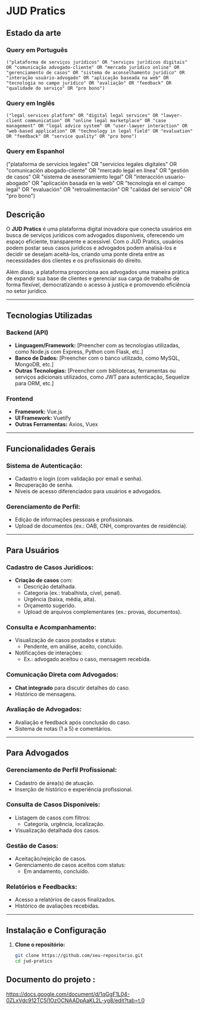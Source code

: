 # JUD Pratics
## Estado da arte
### Query em Português
```
("plataforma de serviços jurídicos" OR "serviços jurídicos digitais" OR "comunicação advogado-cliente" OR "mercado jurídico online" OR "gerenciamento de casos" OR "sistema de aconselhamento jurídico" OR "interação usuário-advogado" OR "aplicação baseada na web" OR "tecnologia no campo jurídico" OR "avaliação" OR "feedback" OR "qualidade do serviço" OR "pro bono")
```
### Query em Inglês
```
("legal services platform" OR "digital legal services" OR "lawyer-client communication" OR "online legal marketplace" OR "case management" OR "legal advice system" OR "user-lawyer interaction" OR "web-based application" OR "technology in legal field" OR "evaluation" OR "feedback" OR "service quality" OR "pro bono")
```
### Query em Espanhol
("plataforma de servicios legales" OR "servicios legales digitales" OR "comunicación abogado-cliente" OR "mercado legal en línea" OR "gestión de casos" OR "sistema de asesoramiento legal" OR "interacción usuario-abogado" OR "aplicación basada en la web" OR "tecnología en el campo legal" OR "evaluación" OR "retroalimentación" OR "calidad del servicio" OR "pro bono")

## Descrição

O **JUD Pratics** é uma plataforma digital inovadora que conecta usuários em busca de serviços jurídicos com advogados disponíveis, oferecendo um espaço eficiente, transparente e acessível. Com o JUD Pratics, usuários podem postar seus casos jurídicos e advogados podem analisá-los e decidir se desejam aceitá-los, criando uma ponte direta entre as necessidades dos clientes e os profissionais do direito.

Além disso, a plataforma proporciona aos advogados uma maneira prática de expandir sua base de clientes e gerenciar sua carga de trabalho de forma flexível, democratizando o acesso à justiça e promovendo eficiência no setor jurídico.

---

## Tecnologias Utilizadas

### Backend (API)
- **Linguagem/Framework:** [Preencher com as tecnologias utilizadas, como Node.js com Express, Python com Flask, etc.]
- **Banco de Dados:** [Preencher com o banco utilizado, como MySQL, MongoDB, etc.]
- **Outras Tecnologias:** [Preencher com bibliotecas, ferramentas ou serviços adicionais utilizados, como JWT para autenticação, Sequelize para ORM, etc.]

### Frontend
- **Framework:** Vue.js
- **UI Framework:** Vuetify
- **Outras Ferramentas:** Axios, Vuex
---

## Funcionalidades Gerais

### Sistema de Autenticação:
- Cadastro e login (com validação por email e senha).
- Recuperação de senha.
- Níveis de acesso diferenciados para usuários e advogados.

### Gerenciamento de Perfil:
- Edição de informações pessoais e profissionais.
- Upload de documentos (ex.: OAB, CNH, comprovantes de residência).

---

## Para Usuários

### Cadastro de Casos Jurídicos:
- **Criação de casos** com:
  - Descrição detalhada.
  - Categoria (ex.: trabalhista, cível, penal).
  - Urgência (baixa, média, alta).
  - Orçamento sugerido.
  - Upload de arquivos complementares (ex.: provas, documentos).
  
### Consulta e Acompanhamento:
- Visualização de casos postados e status:
  - Pendente, em análise, aceito, concluído.
- Notificações de interações:
  - Ex.: advogado aceitou o caso, mensagem recebida.

### Comunicação Direta com Advogados:
- **Chat integrado** para discutir detalhes do caso.
- Histórico de mensagens.

### Avaliação de Advogados:
- Avaliação e feedback após conclusão do caso.
- Sistema de notas (1 a 5) e comentários.

---

## Para Advogados

### Gerenciamento de Perfil Profissional:
- Cadastro de área(s) de atuação.
- Inserção de histórico e experiência profissional.

### Consulta de Casos Disponíveis:
- Listagem de casos com filtros:
  - Categoria, urgência, localização.
- Visualização detalhada dos casos.

### Gestão de Casos:
- Aceitação/rejeição de casos.
- Gerenciamento de casos aceitos com status:
  - Em andamento, concluído.

### Relatórios e Feedbacks:
- Acesso a relatórios de casos finalizados.
- Histórico de avaliações recebidas.

---

## Instalação e Configuração

1. **Clone o repositório:**
   ```bash
   git clone https://github.com/seu-repositorio.git
   cd jud-pratics

## Documento do projeto :
 https://docs.google.com/document/d/1qGgF1L04-0ZLxVdc912TC5l1OzOCNAADpAaKL2L-yg8/edit?tab=t.0
